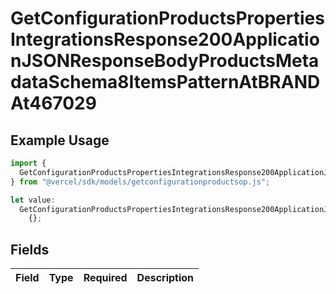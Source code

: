 # GetConfigurationProductsPropertiesIntegrationsResponse200ApplicationJSONResponseBodyProductsMetadataSchema8ItemsPatternAtBRANDAt467029

## Example Usage

```typescript
import {
  GetConfigurationProductsPropertiesIntegrationsResponse200ApplicationJSONResponseBodyProductsMetadataSchema8ItemsPatternAtBRANDAt467029,
} from "@vercel/sdk/models/getconfigurationproductsop.js";

let value:
  GetConfigurationProductsPropertiesIntegrationsResponse200ApplicationJSONResponseBodyProductsMetadataSchema8ItemsPatternAtBRANDAt467029 =
    {};
```

## Fields

| Field       | Type        | Required    | Description |
| ----------- | ----------- | ----------- | ----------- |